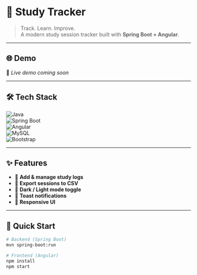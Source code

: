 # 📖 Study Tracker  

> Track. Learn. Improve.  
A modern study session tracker built with **Spring Boot + Angular**.  

---

## 🌐 Demo  
🚧 _Live demo coming soon_  

---

## 🛠 Tech Stack  

![Java](https://img.shields.io/badge/Java-17+-red?style=flat&logo=java)  
![Spring Boot](https://img.shields.io/badge/Spring%20Boot-3.x-green?style=flat&logo=springboot)  
![Angular](https://img.shields.io/badge/Angular-17-red?style=flat&logo=angular)  
![MySQL](https://img.shields.io/badge/MySQL-Database-blue?style=flat&logo=mysql)  
![Bootstrap](https://img.shields.io/badge/Bootstrap-5-purple?style=flat&logo=bootstrap)  

---

## ✨ Features  

- 📝 **Add & manage study logs**  
- 📂 **Export sessions to CSV**  
- 🎨 **Dark / Light mode toggle**  
- 🔔 **Toast notifications**  
- 📱 **Responsive UI**  

---

## 🚀 Quick Start  

```bash
# Backend (Spring Boot)
mvn spring-boot:run

# Frontend (Angular)
npm install
npm start
